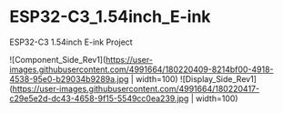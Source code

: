 # ESP32-C3_1.54inch_E-ink
ESP32-C3 1.54inch E-ink Project


![Component_Side_Rev1](https://user-images.githubusercontent.com/4991664/180220409-8214bf00-4918-4538-95e0-b29034b9289a.jpg | width=100)
![Display_Side_Rev1](https://user-images.githubusercontent.com/4991664/180220417-c29e5e2d-dc43-4658-9f15-5549cc0ea239.jpg | width=100)


